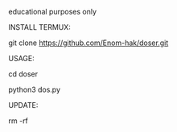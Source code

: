 educational purposes only

INSTALL TERMUX:


git clone https://github.com/Enom-hak/doser.git

USAGE:

cd doser

python3 dos.py

UPDATE:

rm -rf
